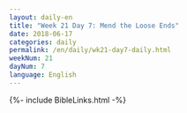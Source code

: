 ```yaml
---
layout: daily-en
title: "Week 21 Day 7: Mend the Loose Ends"
date: 2018-06-17
categories: daily
permalink: /en/daily/wk21-day7-daily.html
weekNum: 21
dayNum: 7
language: English
---
```


{%- include BibleLinks.html -%} 
